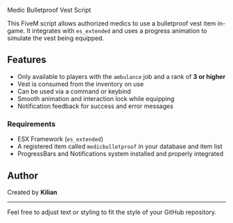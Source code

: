 Medic Bulletproof Vest Script

This FiveM script allows authorized medics to use a bulletproof vest item in-game. It integrates with `es_extended` and uses a progress animation to simulate the vest being equipped.

## Features

- Only available to players with the `ambulance` job and a rank of **3 or higher**
- Vest is consumed from the inventory on use
- Can be used via a command or keybind
- Smooth animation and interaction lock while equipping
- Notification feedback for success and error messages

### Requirements

- ESX Framework (`es_extended`)
- A registered item called `medicbulletproof` in your database and item list
- ProgressBars and Notifications system installed and properly integrated
  
## Author

Created by **Kilian**

---

Feel free to adjust text or styling to fit the style of your GitHub repository.
